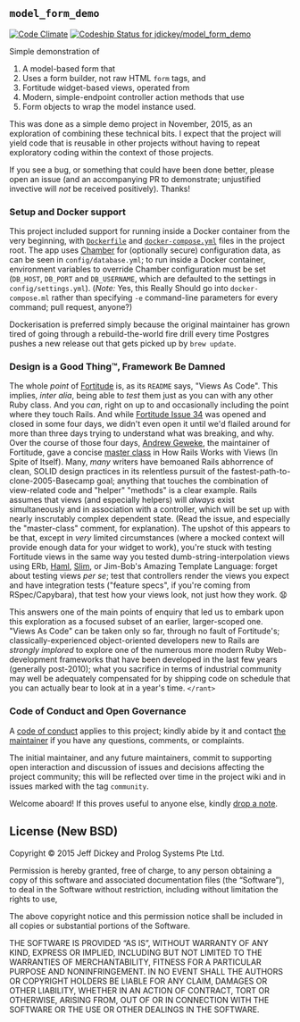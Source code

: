 ## `model_form_demo`

[![Code Climate](https://codeclimate.com/github/jdickey/model_form_demo/badges/gpa.svg)](https://codeclimate.com/github/jdickey/model_form_demo)
[ ![Codeship Status for jdickey/model_form_demo](https://codeship.com/projects/25ac3b60-7bda-0133-3687-5e23d6b78f76/status)](https://codeship.com/projects/119736)

Simple demonstration of

1. A model-based form that
2. Uses a form builder, not raw HTML `form` tags, and
3. Fortitude widget-based views, operated from
4. Modern, simple-endpoint controller action methods that use
5. Form objects to wrap the model instance used.

This was done as a simple demo project in November, 2015, as an exploration of combining these technical bits. I expect that the project will yield code that is reusable in other projects without having to repeat exploratory coding within the context of those projects.

If you see a bug, or something that could have been done better, please open an issue (and an accompanying PR to demonstrate; unjustified invective will *not* be received positively). Thanks!

### Setup and Docker support

This project included support for running inside a Docker container from the very beginning, with [`Dockerfile`](Dockerfile) and [`docker-compose.yml`](docker-compose.yml) files in the project root. The app uses [Chamber](https://github.com/thekompanee/chamber) for (optionally secure) configuration data, as can be seen in `config/database.yml`; to run inside a Docker container, environment variables to override Chamber configuration must be set (`DB_HOST`, `DB_PORT` and `DB_USERNAME`, which are defaulted to the settings in `config/settings.yml`). (*Note:* Yes, this Really Should go into `docker-compose.ml` rather than specifying `-e` command-line parameters for every command; pull request, anyone?)

Dockerisation is preferred simply because the original maintainer has grown tired of going through a rebuild-the-world fire drill every time Postgres pushes a new release out that gets picked up by `brew update`.

### Design is a Good Thing™, Framework Be Damned

​The whole *point* of [Fortitude](https://github.com/ageweke/fortitude) is, as its `README` says, "Views As Code". This implies, *inter alia*, being able to *test* them just as you can with any other Ruby class. And you *can*, right on up to and occasionally including the point where they touch Rails. And while [Fortitude Issue 34](https://github.com/ageweke/fortitude/issues/34) was opened and closed in some four days, we didn't even open it until we'd flailed around for more than three days trying to understand what was breaking, and why. Over the course of those four days, [Andrew Geweke](https://github.com/ageweke), the maintainer of Fortitude, gave a concise [master class](https://github.com/ageweke/fortitude/issues/34#issuecomment-160342506) in How Rails Works with Views (In Spite of Itself). Many, *many* writers have bemoaned Rails abhorrence of clean, SOLID design practices in its relentless pursuit of the fastest-path-to-clone-2005-Basecamp goal; anything that touches the combination of view-related code and "helper" "methods" is a clear example. Rails assumes that views (and especially helpers) will *always* exist simultaneously and in association with a controller, which will be set up with nearly inscrutably complex dependent state. (Read the issue, and especially the "master-class" comment, for explanation). The upshot of this appears to be that, except in *very* limited circumstances (where a mocked context will provide enough data for your widget to work), you're stuck with testing Fortitude views in the same way you tested dumb-string-interpolation views using ERb, [Haml](http://haml.info/), [Slim](http://slim-lang.com/), or Jim-Bob's Amazing Template Language: forget about testing views *per se*; test that controllers render the views you expect and have integration tests ("feature specs", if you're coming from RSpec/Capybara), that test how your views look, not just how they work. :anguished: 

This answers one of the main points of enquiry that led us to embark upon this exploration as a focused subset of an earlier, larger-scoped one. "Views As Code" can be taken only so far, through no fault of Fortitude's; classically-experienced object-oriented developers new to Rails are *strongly implored* to explore one of the numerous more modern Ruby Web-development frameworks that have been developed in the last few years (generally post-2010); what you sacrifice in terms of industrial community may well be adequately compensated for by shipping code on schedule that you can actually bear to look at in a year's time. `</rant>`

### Code of Conduct and Open Governance

A [code of conduct](CODE_OF_CONDUCT.md) applies to this project; kindly abide by it and contact [the maintainer](https://github.com/jdickey) if you have any questions, comments, or complaints.

The initial maintainer, and any future maintainers, commit to supporting open interaction and discussion of issues and decisions affecting the project community; this will be reflected over time in the project wiki and in issues marked with the tag `community`.

Welcome aboard! If this proves useful to anyone else, kindly [drop a note](https://github.com/jdickey).

## License (New BSD)

Copyright © 2015 Jeff Dickey and Prolog Systems Pte Ltd.

Permission is hereby granted, free of charge, to any person obtaining a copy of this software and associated documentation files (the “Software”), to deal in the Software without restriction, including without limitation the rights to use, 

The above copyright notice and this permission notice shall be included in all copies or substantial portions of the Software.

THE SOFTWARE IS PROVIDED “AS IS”, WITHOUT WARRANTY OF ANY KIND, EXPRESS OR IMPLIED, INCLUDING BUT NOT LIMITED TO THE WARRANTIES OF MERCHANTABILITY, FITNESS FOR A PARTICULAR PURPOSE AND NONINFRINGEMENT. IN NO EVENT SHALL THE AUTHORS OR COPYRIGHT HOLDERS BE LIABLE FOR ANY CLAIM, DAMAGES OR OTHER LIABILITY, WHETHER IN AN ACTION OF CONTRACT, TORT OR OTHERWISE, ARISING FROM, OUT OF OR IN CONNECTION WITH THE SOFTWARE OR THE USE OR OTHER DEALINGS IN THE SOFTWARE.